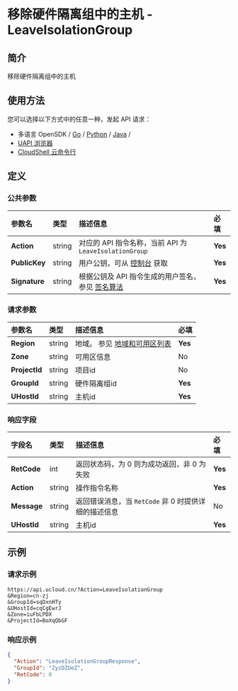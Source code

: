 # 移除硬件隔离组中的主机 - LeaveIsolationGroup

## 简介

移除硬件隔离组中的主机






## 使用方法

您可以选择以下方式中的任意一种，发起 API 请求：
- 多语言 OpenSDK / [Go](https://github.com/ucloud/ucloud-sdk-go) / [Python](https://github.com/ucloud/ucloud-sdk-python3) / [Java](https://github.com/ucloud/ucloud-sdk-java) /
- [UAPI 浏览器](https://console.ucloud.cn/uapi/detail?id=LeaveIsolationGroup)
- [CloudShell 云命令行](https://shell.ucloud.cn/)


## 定义

### 公共参数

| 参数名 | 类型 | 描述信息 | 必填 |
|:---|:---|:---|:---|
| **Action**     | string  | 对应的 API 指令名称，当前 API 为 `LeaveIsolationGroup`                        | **Yes** |
| **PublicKey**  | string  | 用户公钥，可从 [控制台](https://console.ucloud.cn/uapi/apikey) 获取                                             | **Yes** |
| **Signature**  | string  | 根据公钥及 API 指令生成的用户签名，参见 [签名算法](api/summary/signature.md)  | **Yes** |

### 请求参数

| 参数名 | 类型 | 描述信息 | 必填 |
|:---|:---|:---|:---|
| **Region** | string | 地域。 参见 [地域和可用区列表](https://docs.ucloud.cn/api/summary/regionlist) |**Yes**|
| **Zone** | string | 可用区信息 |No|
| **ProjectId** | string | 项目id |No|
| **GroupId** | string | 硬件隔离组id |**Yes**|
| **UHostId** | string | 主机id |**Yes**|

### 响应字段

| 字段名 | 类型 | 描述信息 | 必填 |
|:---|:---|:---|:---|
| **RetCode** | int | 返回状态码，为 0 则为成功返回，非 0 为失败 |**Yes**|
| **Action** | string | 操作指令名称 |**Yes**|
| **Message** | string | 返回错误消息，当 `RetCode` 非 0 时提供详细的描述信息 |No|
| **UHostId** | string | 主机id |**Yes**|




## 示例

### 请求示例
    
```
https://api.ucloud.cn/?Action=LeaveIsolationGroup
&Region=cn-zj
&GroupId=sqDxnHTy
&UHostId=cqCgEwrJ
&Zone=iuFbLPDX
&ProjectId=BoXqQbGF
```

### 响应示例
    
```json
{
  "Action": "LeaveIsolationGroupResponse",
  "GroupId": "ZyzDZUeZ",
  "RetCode": 0
}
```





